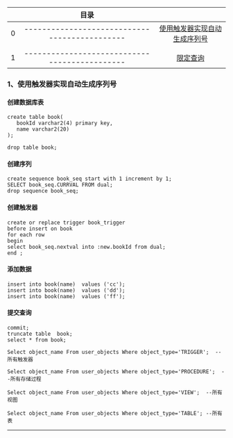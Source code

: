 

&nbsp;|目录|&nbsp;
:-|:------------------:|:--:
0|---------------------------------------------|[使用触发器实现自动生成序列号](#使用触发器实现自动生成序列号)
||
1|---------------------------------------------|[限定查询](#限定查询)

### 1、使用触发器实现自动生成序列号
#### 创建数据库表
```
create table book(       
   bookId varchar2(4) primary key,   
   name varchar2(20)         
);  

drop table book;
```

#### 创建序列      
```
create sequence book_seq start with 1 increment by 1;    
SELECT book_seq.CURRVAL FROM dual;
drop sequence book_seq;
```

#### 创建触发器      
```
create or replace trigger book_trigger       
before insert on book       
for each row       
begin       
select book_seq.nextval into :new.bookId from dual;      
end ;   
```

#### 添加数据      
```
insert into book(name)  values ('cc');    
insert into book(name)  values ('dd');   
insert into book(name)  values ('ff');   
```

#### 提交查询
```
commit;  
truncate table  book;
select * from book;

Select object_name From user_objects Where object_type='TRIGGER';  --所有触发器

Select object_name From user_objects Where object_type='PROCEDURE';  --所有存储过程

Select object_name From user_objects Where object_type='VIEW';  --所有视图

Select object_name From user_objects Where object_type='TABLE'; --所有表
```
---


